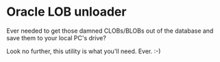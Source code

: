 # Oracle LOB unloader

Ever needed to get those damned CLOBs/BLOBs out of the database and save them to your local PC's drive?

Look no further, this utility is what you'll need. Ever. :-)
